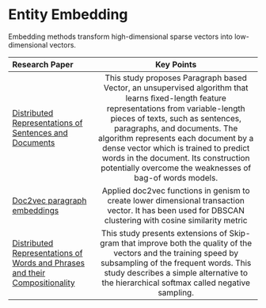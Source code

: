 # Entity Embedding
Embedding methods transform high-dimensional sparse vectors into low-dimensional vectors. 

|    Research Paper    |  Key Points  |
|  :---------  | :------:  |
|  [Distributed Representations of Sentences and Documents](https://arxiv.org/pdf/1405.4053v2.pdf)  |This study proposes Paragraph based Vector, an unsupervised algorithm that learns ﬁxed-length feature representations from variable-length pieces of texts, such as sentences, paragraphs, and documents. The algorithm represents each document by a dense vector which is trained to predict words in the document. Its construction potentially overcome the weaknesses of bag-of words models. | 
|  [Doc2vec paragraph embeddings](https://radimrehurek.com/gensim/models/doc2vec.html)  | Applied doc2vec functions in genism to create lower dimensional transaction vector. It has been used for DBSCAN clustering with cosine similarity metric|
|  [Distributed Representations of Words and Phrases and their Compositionality](https://papers.nips.cc/paper/5021-distributed-representations-of-words-and-phrases-and-their-compositionality.pdf)  | This study presents extensions of Skip-gram that improve both the quality of the vectors and the training speed by subsampling of the frequent words. This study describes a simple alternative to the hierarchical softmax called negative sampling.|
